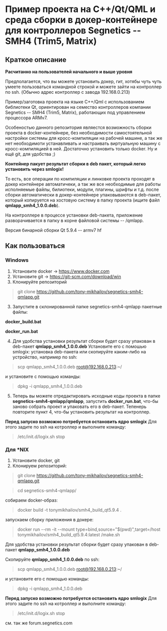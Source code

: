 # Пример проекта на C++/Qt/QML и среда сборки в докер-контейнере для контроллеров Segnetics -- SMH4 (Trim5, Matrix) 

## Краткое описание

**Расчитанно на пользователей начального и выше уровня**

Предполагается, что вы можете установить докер, гит, хотябы чуть чуть умеете пользоваться командной строкой и можете зайти на контроллер по ssh. (Обычно адрес контроллер с завода 192.168.0.213)

Пример/заготовка проекта на языке C++/Qml с использованием библиотеки Qt, ориентирован на семество контроллеров компании Segnetics -- SMH4 (Trim5, Matrix), работающих под управлением процессора ARMv7.

Особеностью данного репозитория являестся возможность сборки проекта в docker-контейнере, без необходимости самостоятельной настройки системы для кросс-компиляции на рабочей машине, а так же нет необходимоти устанавливать и настраивать виртуальную машину с кросс-компиляцией в ней. Достаточно установить только docker. Ну и ещё git, для удобства ;)

**Контейнер пакует результат сборки в deb пакет, который легко установить через smlogix!**

То есть, все операции по компиляции и линковке проекта проходят в докер контейнере автоматичеки, а так же все необходимые для работы исполняемые файлы, билиотеки, модули, плагины, шрифты и т.д. после сборки автоматически в докер-контейнере упаковываются в deb-пакет, который копируется на хостовую систему в папку проекта (ищите файл **qmlapp_smh4_1.0.0.deb**).   

На контроллере в процессе установки deb-пакета, приложение разворачивается в папку в корне файловой системы -- /qmlapp.   

Версия бинарной сборки Qt 5.9.4 -- armv7 hf

## Как пользоваться

### Windows

1. Установите docker -> https://www.docker.com
2. Установите git -> https://git-scm.com/download/win
3. Клонируйте репозиторий
> git clone https://github.com/tony-mikhailov/segnetics-smh4-qmlapp.git

3. Запустите в склонированной папке segnetics-smh4-qmlapp пакетные файлы:

**docker_build.bat** 

**docker_run.bat** 

4. Для удобства установки результат сборки будет сразу упакован в deb-пакет   **qmlapp_smh4_1.0.0.deb** 
Установите его с помошью smlogix: установка deb-пакета или скопируйте каким-либо на устройство, например по ssh: 
> scp qmlapp_smh4_1.0.0.deb root@192.168.0.213:~/

и установите с помощью команды:
> dpkg -i qmlapp_smh4_1.0.0.deb 

5. Теперь вы можете отредактировать исходные коды проекта в папке **segnetics-smh4-qmlapp/qmlapp**,
запустить **docker_run.bat**, что-бы заново собрать проект и упаковать его в deb-пакет. Тепенерь повторите пункт 4, что-бы установить результат на контроллер.

**Перед запуско возможно потребуется остановить ядро smlogix**
Для этого задите по ssh на котроллер и выполните команду:
> /etc/init.d/logix.sh stop

### Для *NIX

1. Установите docker, git
2. Клонируем репозиторий:
> git clone https://github.com/tony-mikhailov/segnetics-smh4-qmlapp.git

> cd segnetics-smh4-qmlapp/

собираем docker-образ:
> docker build -t tonymikhailov/smh4_build_qt5.9.4 .

запускаем сборку приложения в докере:
> docker run --rm -it --mount type=bind,source="$(pwd)",target=/host tonymikhailov/smh4_build_qt5.9.4:latest /make.sh

Для удобства установки результат сборки будет сразу упакован в deb-пакет   **qmlapp_smh4_1.0.0.deb** 

Скопируйте  **qmlapp_smh4_1.0.0.deb**  по ssh:
> scp qmlapp_smh4_1.0.0.deb root@192.168.0.213:~/

и установите его с помощью команды:
> dpkg -i qmlapp_smh4_1.0.0.deb 

**Перед запуско возможно потребуется остановить ядро smlogix**
Для этого задите по ssh на котроллер и выполните команду:
> /etc/init.d/logix.sh stop



см. так же forum.segnetics.com
